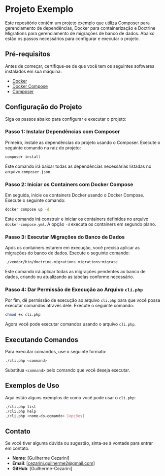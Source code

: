 
# Projeto Exemplo

Este repositório contém um projeto exemplo que utiliza Composer para gerenciamento de dependências, Docker para containerização e Doctrine Migrations para gerenciamento de migrações de banco de dados. Abaixo estão os passos necessários para configurar e executar o projeto.

## Pré-requisitos

Antes de começar, certifique-se de que você tem os seguintes softwares instalados em sua máquina:

- [Docker](https://docs.docker.com/get-docker/)
- [Docker Compose](https://docs.docker.com/compose/install/)
- [Composer](https://getcomposer.org/download/)

## Configuração do Projeto

Siga os passos abaixo para configurar e executar o projeto:

### Passo 1: Instalar Dependências com Composer

Primeiro, instale as dependências do projeto usando o Composer. Execute o seguinte comando na raiz do projeto:

```bash
composer install
```

Este comando irá baixar todas as dependências necessárias listadas no arquivo `composer.json`.

### Passo 2: Iniciar os Containers com Docker Compose

Em seguida, inicie os containers Docker usando o Docker Compose. Execute o seguinte comando:

```bash
docker compose up -d
```

Este comando irá construir e iniciar os containers definidos no arquivo `docker-compose.yml`. A opção `-d` executa os containers em segundo plano.

### Passo 3: Executar Migrações do Banco de Dados

Após os containers estarem em execução, você precisa aplicar as migrações do banco de dados. Execute o seguinte comando:

```bash
./vendor/bin/doctrine-migrations migrations:migrate
```

Este comando irá aplicar todas as migrações pendentes ao banco de dados, criando ou atualizando as tabelas conforme necessário.

### Passo 4: Dar Permissão de Execução ao Arquivo `cli.php`

Por fim, dê permissão de execução ao arquivo `cli.php` para que você possa executar comandos através dele. Execute o seguinte comando:

```bash
chmod +x cli.php
```

Agora você pode executar comandos usando o arquivo `cli.php`.

## Executando Comandos

Para executar comandos, use o seguinte formato:

```bash
./cli.php <command>
```

Substitua `<command>` pelo comando que você deseja executar.

## Exemplos de Uso

Aqui estão alguns exemplos de como você pode usar o `cli.php`:

```bash
./cli.php list
./cli.php help
./cli.php <nome-do-comando> [opções]
```

## Contato

Se você tiver alguma dúvida ou sugestão, sinta-se à vontade para entrar em contato:

- **Nome**: [Guilherme Cezarini]
- **Email**: [cezarini.guilherme2@gmail.com]
- **GitHub**: [Guilherme-Cezarini]

